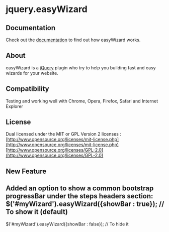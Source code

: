 jquery.easyWizard
=================

Documentation
---------------------
Check out the [documentation](http://st3ph.github.com/jquery.easyWizard/) to find out how easyWizard works.

About
---------------------
easyWizard is a [jQuery](http://jquery.com) plugin who try to help you building fast and easy wizards for your website.

Compatibility
-------------
Testing and working well with Chrome, Opera, Firefox, Safari and Internet Explorer

License
---------------------
Dual licensed under the MIT or GPL Version 2 licenses :
[http://www.opensource.org/licenses/mit-license.php](http://www.opensource.org/licenses/mit-license.php)
[http://www.opensource.org/licenses/GPL-2.0](http://www.opensource.org/licenses/GPL-2.0)

New Feature
-----------
Added an option to show a common bootstrap progressBar under the steps headers section:
$('#myWizard').easyWizard({showBar : true}); // To show it (default)
---
$('#myWizard').easyWizard({showBar : false}); // To hide it